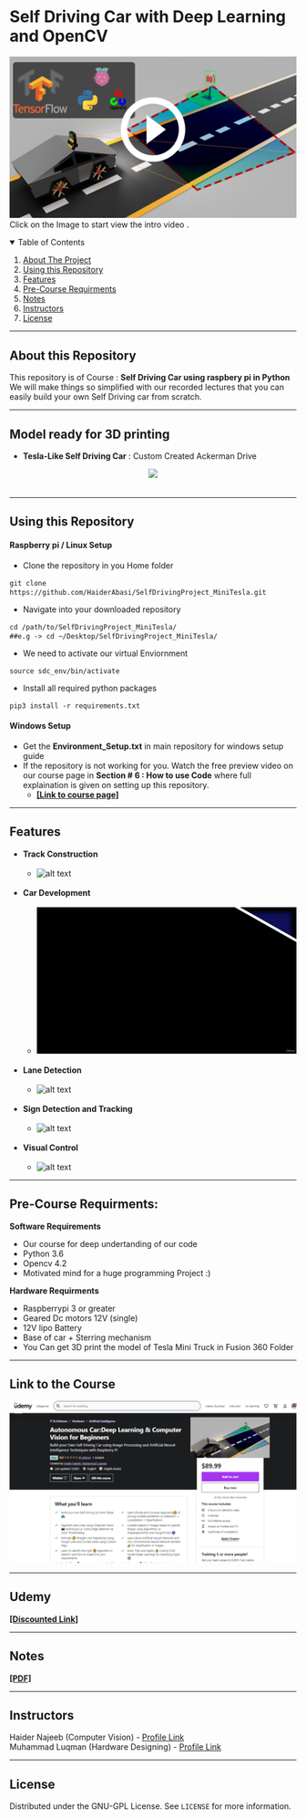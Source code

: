 # Self Driving Car with Deep Learning and OpenCV
[![alt text](https://github.com/HaiderAbasi/SelfDrivingProject_MiniTesla/blob/master/modeling%20files%20and%20Images/thumbnails/final_iamge.png)](https://www.youtube.com/watch?v=d1arwxOewl0 "Click to Watch Intro Video on Youtube")
Click on the Image to start view the intro video .

<details open="open">
  <summary>Table of Contents</summary>
  <ol>
    <li><a href="#About-this-Repository">About The Project</a></li>
    <li><a href="#Using-this-Repository">Using this Repository</a></li>
    <li><a href="#Features">Features</a></li>
    <li><a href="#Pre-Course-Requirments">Pre-Course Requirments</a></li>
    <li><a href="#Notes">Notes</a></li>
    <li><a href="#Instructors">Instructors</a></li>
    <li><a href="#license">License</a></li>
  </ol>
</details>

----

## About this Repository

This repository is of Course : **Self Driving Car using raspbery pi in Python**
We will make things so simplified with our recorded lectures that you can easily build your own Self Driving car from scratch.

----

## Model ready for 3D printing 
- **Tesla-Like Self Driving Car** : Custom Created Ackerman Drive 
<p align="center">
   <img src="https://github.com/HaiderAbasi/SelfDrivingProject_MiniTesla/blob/master/modeling%20files%20and%20Images/gif/car_building.gif"><br/><br/>
</p>

----

## Using this Repository
#### **Raspberry pi / Linux Setup**
 * Clone the repository in you Home folder 
```
git clone https://github.com/HaiderAbasi/SelfDrivingProject_MiniTesla.git
```
 * Navigate into your downloaded repository 
 ```
cd /path/to/SelfDrivingProject_MiniTesla/
##e.g -> cd ~/Desktop/SelfDrivingProject_MiniTesla/
 ```
 * We need to activate our virtual Enviornment
 ```
source sdc_env/bin/activate
 ```
 * Install all required python packages
 ```
pip3 install -r requirements.txt
 ```

#### **Windows Setup**
* Get the **Environment_Setup.txt** in main repository for windows setup guide
* If the repository is not working for you. Watch the free preview video on our course page  in **Section # 6 : How to use Code** where full explaination is given on setting up this repository.
  * **[[Link to course page]](https://www.udemy.com/course/autonomous-car-deep-learning-computer-vision-for-beginners/?couponCode=APRIL_END)**
----

## Features
* **Track Construction**<br/><br/>
  - ![alt text](https://github.com/HaiderAbasi/SelfDrivingProject_MiniTesla/blob/master/modeling%20files%20and%20Images/gif/track.gif)<br/><br/>
* **Car Development**<br/><br/>
  - ![alt text](https://github.com/HaiderAbasi/SelfDrivingProject_MiniTesla/blob/master/modeling%20files%20and%20Images/gif/car_preparation.gif)<br/><br/>
* **Lane Detection**<br/><br/>
  - ![alt text](https://github.com/HaiderAbasi/SelfDrivingProject_MiniTesla/blob/master/modeling%20files%20and%20Images/gif/lane_detection.gif)<br/><br/>
* **Sign Detection and Tracking**<br/><br/>
  - ![alt text](https://github.com/HaiderAbasi/SelfDrivingProject_MiniTesla/blob/master/modeling%20files%20and%20Images/gif/sign_detection.gif)<br/><br/>
* **Visual Control**<br/><br/>
  - ![alt text](https://github.com/HaiderAbasi/SelfDrivingProject_MiniTesla/blob/master/modeling%20files%20and%20Images/gif/visual_control.gif)

----

## Pre-Course Requirments:

**Software Requirements**
* Our course for deep undertanding of our code
* Python 3.6 
* Opencv 4.2
* Motivated mind for a huge programming Project :) 

**Hardware Requirments**
* Raspberrypi 3 or greater
* Geared Dc motors 12V (single)
* 12V lipo Battery
* Base of car + Sterring mechanism
* You Can get 3D print the model of Tesla Mini Truck in Fusion 360 Folder

----

## Link to the Course
![alt text](https://github.com/HaiderAbasi/SelfDrivingProject_MiniTesla/blob/master/modeling%20files%20and%20Images/thumbnails/TSDC.png)

----
## Udemy
**[[Discounted Link]](https://www.udemy.com/course/autonomous-car-deep-learning-computer-vision-for-beginners/?couponCode=APRIL_END)**

----
## Notes
**[[PDF]](https://www.mediafire.com/file/tzq4ako0as7umue/SDC_Notes_Pdf.zip/file)**

----

## Instructors

Haider Najeeb   (Computer Vision)    -  [Profile Link](https://www.linkedin.com/in/haider-najeeb-68812516a/)  
Muhammad Luqman (Hardware Designing) - [Profile Link](https://www.linkedin.com/in/muhammad-luqman-9b227a11b/)  

----
## License

Distributed under the GNU-GPL License. See `LICENSE` for more information.
